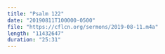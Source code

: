 ```yaml
---
title: "Psalm 122"
date: "20190811T100000-0500"
file: "https://cflcn.org/sermons/2019-08-11.m4a"
length: "11432647"
duration: "25:31"
---
```

